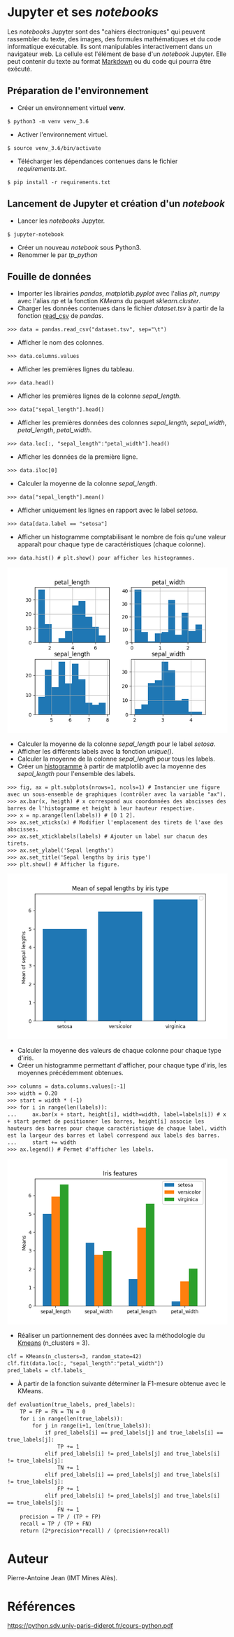# Jupyter et ses *notebooks*

Les *notebooks* Jupyter sont des "cahiers électroniques" qui peuvent rassembler du texte, des images, des formules mathématiques et du code informatique exécutable. Ils sont manipulables interactivement dans un navigateur web. La cellule est l'élément de base d'un *notebook* Jupyter. Elle peut contenir du texte au format [Markdown](https://www.markdownguide.org/basic-syntax/) ou du code qui pourra être exécuté.

## Préparation de l'environnement

* Créer un environnement virtuel **venv**.

```
$ python3 -m venv venv_3.6
```

* Activer l'environnement virtuel.

```
$ source venv_3.6/bin/activate
```

* Télécharger les dépendances contenues dans le fichier *requirements.txt*.

```
$ pip install -r requirements.txt
```

## Lancement de Jupyter et création d'un *notebook*

* Lancer les *notebooks* Jupyter.

```
$ jupyter-notebook
```

* Créer un nouveau *notebook* sous Python3.
* Renommer le par *tp_python*

## Fouille de données

* Importer les librairies *pandas*, *matplotlib.pyplot* avec l'alias *plt*, *numpy* avec l'alias *np* et la fonction *KMeans* du paquet *sklearn.cluster*.
* Charger les données contenues dans le fichier *dataset.tsv* à partir de la fonction [read_csv](https://pandas.pydata.org/pandas-docs/version/0.25/reference/api/pandas.read_csv.html?highlight=csv#pandas.read_csv) de *pandas*.

```
>>> data = pandas.read_csv("dataset.tsv", sep="\t")
```

* Afficher le nom des colonnes.

```
>>> data.columns.values
```

*  Afficher les premières lignes du tableau.

```
>>> data.head()
```

* Afficher les premières lignes de la colonne *sepal_length*.

```
>>> data["sepal_length"].head()
```

* Afficher les premières données des colonnes *sepal_length*, *sepal_width*, *petal_length*, *petal_width*.

```
>>> data.loc[:, "sepal_length":"petal_width"].head()
```

* Afficher les données de la première ligne.

```
>>> data.iloc[0]
```

* Calculer la moyenne de la colonne *sepal_length*.

```
>>> data["sepal_length"].mean()
```

* Afficher uniquement les lignes en rapport avec le label *setosa*.

```
>>> data[data.label == "setosa"]
```

* Afficher un histogramme comptabilisant le nombre de fois qu'une valeur apparaît pour chaque type de caractéristiques (chaque colonne).

```
>>> data.hist() # plt.show() pour afficher les histogrammes.
```

![Histogrammes sur les valeurs des caractéristiques](images/histo_0.png "Histogrammes sur les valeurs des caractéristiques")

* Calculer la moyenne de la colonne *sepal_length* pour le label *setosa*.
* Afficher les différents labels avec la fonction *unique()*.
* Calculer la moyenne de la colonne *sepal_length* pour tous les labels.
* Créer un [histogramme](https://matplotlib.org/3.1.1/api/_as_gen/matplotlib.pyplot.bar.html) à partir de matplotlib avec la moyenne des *sepal_length* pour l'ensemble des labels.

```
>>> fig, ax = plt.subplots(nrows=1, ncols=1) # Instancier une figure avec un sous-ensemble de graphiques (contrôler avec la variable "ax").
>>> ax.bar(x, heigth) # x correspond aux coordonnées des abscisses des barres de l'histogramme et height à leur hauteur respective.
>>> x = np.arange(len(labels)) # [0 1 2].
>>> ax.set_xticks(x) # Modifier l'emplacement des tirets de l'axe des abscisses.
>>> ax.set_xticklabels(labels) # Ajouter un label sur chacun des tirets.
>>> ax.set_ylabel('Sepal lengths')
>>> ax.set_title('Sepal lengths by iris type')
>>> plt.show() # Afficher la figure.
```

![Moyenne des longueurs des sepales par type d'iris](images/histo_1.png "Moyenne des longueurs des sepales par type d'iris")

* Calculer la moyenne des valeurs de chaque colonne pour chaque type d'iris.
* Créer un histogramme permettant d'afficher, pour chaque type d'iris, les moyennes précédemment obtenues.

```
>>> columns = data.columns.values[:-1]
>>> width = 0.20
>>> start = width * (-1)
>>> for i in range(len(labels)):
...		ax.bar(x + start, height[i], width=width, label=labels[i]) # x + start permet de positionner les barres, height[i] associe les hauteurs des barres pour chaque caractéristique de chaque label, width est la largeur des barres et label correspond aux labels des barres.
...		start += width
>>> ax.legend() # Permet d'afficher les labels.
```

![Moyenne des caractéristiques associées à chaque type d'iris](images/histo_2.png "Moyenne des caractéristiques associées à chaque type d'iris")

* Réaliser un partionnement des données avec la méthodologie du [Kmeans](https://scikit-learn.org/stable/modules/generated/sklearn.cluster.KMeans.html) (n_clusters = 3).

```
clf = KMeans(n_clusters=3, random_state=42)
clf.fit(data.loc[:, "sepal_length":"petal_width"])
pred_labels = clf.labels_
```

* À partir de la fonction suivante déterminer la F1-mesure obtenue avec le KMeans.

```
def evaluation(true_labels, pred_labels):
	TP = FP = FN = TN = 0
	for i in range(len(true_labels)):
		for j in range(i+1, len(true_labels)):
			if pred_labels[i] == pred_labels[j] and true_labels[i] == true_labels[j]:
				TP += 1
			elif pred_labels[i] != pred_labels[j] and true_labels[i] != true_labels[j]:
				TN += 1
			elif pred_labels[i] == pred_labels[j] and true_labels[i] != true_labels[j]:
				FP += 1
			elif pred_labels[i] != pred_labels[j] and true_labels[i] == true_labels[j]:
				FN += 1
	precision = TP / (TP + FP)
	recall = TP / (TP + FN)
	return (2*precision*recall) / (precision+recall)
```

# Auteur

Pierre-Antoine Jean (IMT Mines Alès).

# Références

https://python.sdv.univ-paris-diderot.fr/cours-python.pdf
